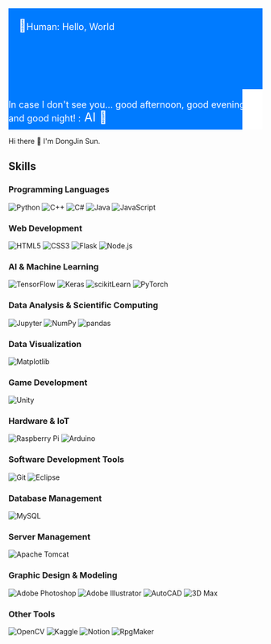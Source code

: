 <div style="position: relative; height: 200px; background-color: #007bff; color: white; text-align: left; padding: 20px;">
    <div style="margin-bottom: 30px;">
        <span style="font-size: 24px;">👤</span><span style="font-size: 18px;">Human: Hello, World</span>
    </div>
    <div style="position: absolute; bottom: 10px; right: 10px;">
        <span style="font-size: 18px;">In case I don't see you... good afternoon, good evening, and good night! :</span><span style="font-size: 24px;"> AI 🤖</span>
    </div>
    <div style="position: absolute; bottom: 0; right: 0; width: 40px; height: 80px; background-color: #fff;"></div>
</div>

<p></p>
Hi there 👋 I'm DongJin Sun.

## Skills

### Programming Languages
![Python](https://img.shields.io/badge/Python-3776AB?style=flat-square&logo=Python&logoColor=white)
![C++](https://img.shields.io/badge/C++-00599C?style=flat-square&logo=cplusplus&logoColor=white)
![C#](https://img.shields.io/badge/C%23-239120?style=flat-square&logo=csharp&logoColor=white)
![Java](https://img.shields.io/badge/Java-007396?style=flat-square&logo=Java&logoColor=white)
![JavaScript](https://img.shields.io/badge/JavaScript-F7DF1E?style=flat-square&logo=javascript&logoColor=black)

### Web Development
![HTML5](https://img.shields.io/badge/HTML5-E34F26?style=flat-square&logo=html5&logoColor=white)
![CSS3](https://img.shields.io/badge/CSS3-1572B6?style=flat-square&logo=css3&logoColor=white)
![Flask](https://img.shields.io/badge/Flask-000000?style=flat-square&logo=flask&logoColor=white)
![Node.js](https://img.shields.io/badge/Node.js-339933?style=flat-square&logo=nodedotjs&logoColor=white)

### AI & Machine Learning
![TensorFlow](https://img.shields.io/badge/TensorFlow-FF6F00?style=flat-square&logo=TensorFlow&logoColor=white)
![Keras](https://img.shields.io/badge/Keras-D00000?style=flat-square&logo=Keras&logoColor=white)
![scikitLearn](https://img.shields.io/badge/scikitLearn-F7931E?style=flat-square&logo=scikitlearn&logoColor=white)
![PyTorch](https://img.shields.io/badge/PyTorch-EE4C2C?style=flat-square&logo=PyTorch&logoColor=white)

### Data Analysis & Scientific Computing
![Jupyter](https://img.shields.io/badge/Jupyter-F37626?style=flat-square&logo=jupyter&logoColor=white)
![NumPy](https://img.shields.io/badge/NumPy-013243?style=flat-square&logo=numpy&logoColor=white)
![pandas](https://img.shields.io/badge/pandas-150458?style=flat-square&logo=pandas&logoColor=white)


### Data Visualization
![Matplotlib](https://img.shields.io/badge/Matplotlib-013243?style=flat-square&logo=matplotlib&logoColor=white)

### Game Development
![Unity](https://img.shields.io/badge/Unity-000000?style=flat-square&logo=unity&logoColor=white)

### Hardware & IoT
![Raspberry Pi](https://img.shields.io/badge/Raspberry%20Pi-A22846?style=flat-square&logo=raspberrypi&logoColor=white)
![Arduino](https://img.shields.io/badge/Arduino-00979D?style=flat-square&logo=arduino&logoColor=white)

### Software Development Tools
![Git](https://img.shields.io/badge/Git-F05032?style=flat-square&logo=git&logoColor=white)
![Eclipse](https://img.shields.io/badge/Eclipse-2C2255?style=flat-square&logo=eclipse&logoColor=white)

### Database Management
![MySQL](https://img.shields.io/badge/MySQL-4479A1?style=flat-square&logo=mysql&logoColor=white)

### Server Management
![Apache Tomcat](https://img.shields.io/badge/Apache%20Tomcat-F8DC75?style=flat-square&logo=apachetomcat&logoColor=black)

### Graphic Design & Modeling
![Adobe Photoshop](https://img.shields.io/badge/Adobe%20Photoshop-31A8FF?style=flat-square&logo=adobephotoshop&logoColor=white)
![Adobe Illustrator](https://img.shields.io/badge/Adobe%20Illustrator-FF9A00?style=flat-square&logo=adobeillustrator&logoColor=white)
![AutoCAD](https://img.shields.io/badge/AutoCAD-0696D7?style=flat-square&logo=autocad&logoColor=white)
![3D Max](https://img.shields.io/badge/3D%20Max-FF3C00?style=flat-square&logo=autodesk&logoColor=white)

### Other Tools
![OpenCV](https://img.shields.io/badge/OpenCV-5C3EE8?style=flat-square&logo=opencv&logoColor=white)
![Kaggle](https://img.shields.io/badge/Kaggle-20BEFF?style=flat-square&logo=kaggle&logoColor=white)
![Notion](https://img.shields.io/badge/Notion-000000?style=flat-square&logo=notion&logoColor=white)
![RpgMaker](https://img.shields.io/badge/RpgMaker-000000?style=flat-square&logoColor=white)
